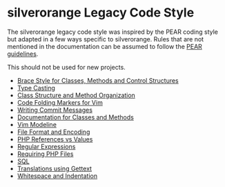 silverorange Legacy Code Style
==============================
The silverorange legacy code style was inspired by the PEAR coding style
but adapted in a few ways specific to silverorange. Rules that are not
mentioned in the documentation can be assumed to follow
the [PEAR guidelines](https://pear.php.net/manual/en/standards.php).

This should not be used for new projects.

 * [Brace Style for Classes, Methods and Control Structures](Braces.md)
 * [Type Casting](Casts.md)
 * [Class Structure and Method Organization](Class-Structure.md)
 * [Code Folding Markers for Vim](Code-Folding.md)
 * [Writing Commit Messages](Commit-Messages.md)
 * [Documentation for Classes and Methods](Documentation.md)
 * [Vim Modeline](Editor-Modelines.md)
 * [File Format and Encoding](File-Format.md)
 * [PHP References vs Values](References-and-Values.md)
 * [Regular Expressions](Regular-Expressions.md)
 * [Requiring PHP Files](Requiring-Files.md)
 * [SQL](SQL.md)
 * [Translations using Gettext](Translations.md)
 * [Whitespace and Indentation](Whitespace.md)
